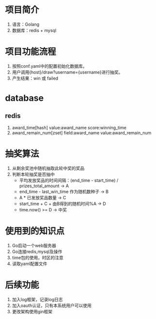 # 项目简介
1. 语言：Golang
2. 数据库：redis + mysql

# 项目功能流程
1. 按照conf.yaml中的配置初始化数据库。
2. 用户调用{host}/draw?username={username}进行抽奖。
3. 产生结果：win 或 failed

# database
## redis 
1. award_time[hash] value:award_name  score:winning_time
2. award_remain_num[zset]  field:award_name  value:award_remain_num

# 抽奖算法
1. 从剩余奖池中随机抽取此轮中奖的奖品
2. 判断本轮抽奖是否抽中
   - 平均发放奖品的时间间隔：(end_time - start_time) / prizes_total_amount  -> A
   - end_time - last_win_time 作为随机数种子 -> B
   - A * 已发放奖品数量 -> C
   - start_time + C + 由B得到的随机时间%A -> D
   - time.now() >= D -> 中奖

# 使用到的知识点
1. Go启动一个web服务器
2. Go连接redis,mysql及操作
3. time包的使用，时区的注意
4. 读取yaml配置文件

# 后续功能
1. 加入log框架，记录log日志
2. 加入oauth认证，只有本系统用户可以使用
3. 更改架构使用gin框架
